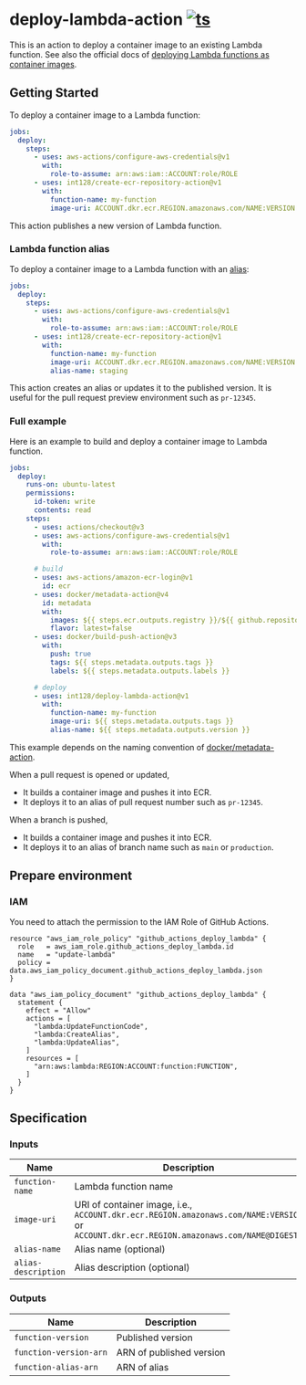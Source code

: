 # deploy-lambda-action [![ts](https://github.com/int128/deploy-lambda-action/actions/workflows/ts.yaml/badge.svg)](https://github.com/int128/deploy-lambda-action/actions/workflows/ts.yaml)

This is an action to deploy a container image to an existing Lambda function.
See also the official docs of [deploying Lambda functions as container images](https://docs.aws.amazon.com/lambda/latest/dg/gettingstarted-images.html).

## Getting Started

To deploy a container image to a Lambda function:

```yaml
jobs:
  deploy:
    steps:
      - uses: aws-actions/configure-aws-credentials@v1
        with:
          role-to-assume: arn:aws:iam::ACCOUNT:role/ROLE
      - uses: int128/create-ecr-repository-action@v1
        with:
          function-name: my-function
          image-uri: ACCOUNT.dkr.ecr.REGION.amazonaws.com/NAME:VERSION
```

This action publishes a new version of Lambda function.

### Lambda function alias

To deploy a container image to a Lambda function with an [alias](https://docs.aws.amazon.com/lambda/latest/dg/configuration-aliases.html):

```yaml
jobs:
  deploy:
    steps:
      - uses: aws-actions/configure-aws-credentials@v1
        with:
          role-to-assume: arn:aws:iam::ACCOUNT:role/ROLE
      - uses: int128/create-ecr-repository-action@v1
        with:
          function-name: my-function
          image-uri: ACCOUNT.dkr.ecr.REGION.amazonaws.com/NAME:VERSION
          alias-name: staging
```

This action creates an alias or updates it to the published version.
It is useful for the pull request preview environment such as `pr-12345`.

### Full example

Here is an example to build and deploy a container image to Lambda function.

```yaml
jobs:
  deploy:
    runs-on: ubuntu-latest
    permissions:
      id-token: write
      contents: read
    steps:
      - uses: actions/checkout@v3
      - uses: aws-actions/configure-aws-credentials@v1
        with:
          role-to-assume: arn:aws:iam::ACCOUNT:role/ROLE

      # build
      - uses: aws-actions/amazon-ecr-login@v1
        id: ecr
      - uses: docker/metadata-action@v4
        id: metadata
        with:
          images: ${{ steps.ecr.outputs.registry }}/${{ github.repository }}
          flavor: latest=false
      - uses: docker/build-push-action@v3
        with:
          push: true
          tags: ${{ steps.metadata.outputs.tags }}
          labels: ${{ steps.metadata.outputs.labels }}

      # deploy
      - uses: int128/deploy-lambda-action@v1
        with:
          function-name: my-function
          image-uri: ${{ steps.metadata.outputs.tags }}
          alias-name: ${{ steps.metadata.outputs.version }}
```

This example depends on the naming convention of [docker/metadata-action](https://github.com/docker/metadata-action).

When a pull request is opened or updated,

- It builds a container image and pushes it into ECR.
- It deploys it to an alias of pull request number such as `pr-12345`.

When a branch is pushed,

- It builds a container image and pushes it into ECR.
- It deploys it to an alias of branch name such as `main` or `production`.

## Prepare environment

### IAM

You need to attach the permission to the IAM Role of GitHub Actions.

```hcl
resource "aws_iam_role_policy" "github_actions_deploy_lambda" {
  role   = aws_iam_role.github_actions_deploy_lambda.id
  name   = "update-lambda"
  policy = data.aws_iam_policy_document.github_actions_deploy_lambda.json
}

data "aws_iam_policy_document" "github_actions_deploy_lambda" {
  statement {
    effect = "Allow"
    actions = [
      "lambda:UpdateFunctionCode",
      "lambda:CreateAlias",
      "lambda:UpdateAlias",
    ]
    resources = [
      "arn:aws:lambda:REGION:ACCOUNT:function:FUNCTION",
    ]
  }
}
```

## Specification

### Inputs

| Name | Description
|------|------------
| `function-name` | Lambda function name
| `image-uri` | URI of container image, i.e., `ACCOUNT.dkr.ecr.REGION.amazonaws.com/NAME:VERSION` or `ACCOUNT.dkr.ecr.REGION.amazonaws.com/NAME@DIGEST`
| `alias-name` | Alias name (optional)
| `alias-description` | Alias description (optional)

### Outputs

| Name | Description
|------|------------
| `function-version` | Published version
| `function-version-arn` | ARN of published version
| `function-alias-arn` | ARN of alias
